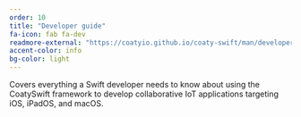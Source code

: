 ```yaml
---
order: 10
title: "Developer guide"
fa-icon: fab fa-dev
readmore-external: "https://coatyio.github.io/coaty-swift/man/developer-guide/"
accent-color: info
bg-color: light
---
```


Covers everything a Swift developer needs to know about using the CoatySwift
framework to develop collaborative IoT applications targeting iOS, iPadOS, and
macOS.
